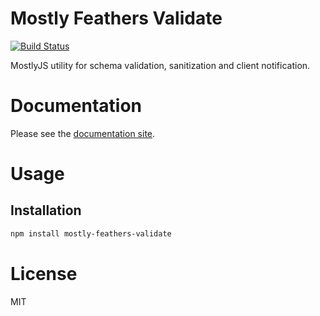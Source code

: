 Mostly Feathers Validate
========================

[![Build Status](https://travis-ci.org/mostlyjs/mostly-feathers-validate.svg)](https://travis-ci.org/mostlyjs/mostly-feathers-validate)

MostlyJS utility for schema validation, sanitization and client notification.

# Documentation

Please see the [documentation site](https://mostlyjs.github.io).

# Usage

## Installation

```bash
npm install mostly-feathers-validate
```

# License

MIT